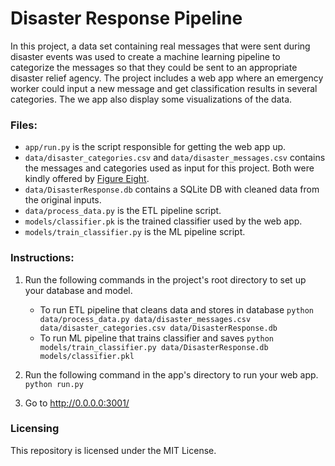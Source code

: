 # Disaster Response Pipeline

In this project, a data set containing real messages that were sent during disaster events was used to create a machine
learning pipeline to categorize the messages so that they could be sent to an appropriate disaster relief agency. The
project includes a web app where an emergency worker could input a new message and get classification results in several
categories. The we app also display some visualizations of the data.

### Files:

* `app/run.py` is the script responsible for getting the web app up.
* `data/disaster_categories.csv` and `data/disaster_messages.csv` contains the messages and categories used as input for
this project. Both were kindly offered by [Figure Eight](https://www.figure-eight.com/).
* `data/DisasterResponse.db` contains a SQLite DB with cleaned data from the original inputs.
* `data/process_data.py` is the ETL pipeline script.
* `models/classifier.pk` is the trained classifier used by the web app.
* `models/train_classifier.py` is the ML pipeline script.

### Instructions:
1. Run the following commands in the project's root directory to set up your database and model.

    - To run ETL pipeline that cleans data and stores in database
        `python data/process_data.py data/disaster_messages.csv data/disaster_categories.csv data/DisasterResponse.db`
    - To run ML pipeline that trains classifier and saves
        `python models/train_classifier.py data/DisasterResponse.db models/classifier.pkl`

2. Run the following command in the app's directory to run your web app.
    `python run.py`

3. Go to http://0.0.0.0:3001/

### Licensing
This repository is licensed under the MIT License.
